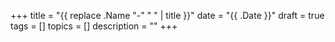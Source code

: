 +++
title = "{{ replace .Name "-" " " | title }}"
date = "{{ .Date }}"
draft = true
tags = []
topics = []
description = ""
+++


<!--more-->